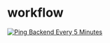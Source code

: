 # workflow
[![Ping Backend Every 5 Minutes](https://github.com/Garg-Sarthak/workflow/actions/workflows/main.yml/badge.svg)](https://github.com/Garg-Sarthak/workflow/actions/workflows/main.yml)
